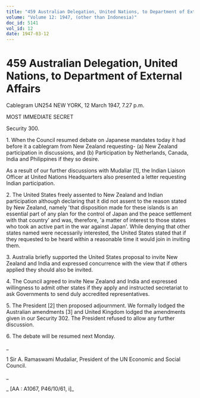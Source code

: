 ```yaml
---
title: "459 Australian Delegation, United Nations, to Department of External Affairs"
volume: "Volume 12: 1947, (other than Indonesia)"
doc_id: 5141
vol_id: 12
date: 1947-03-12
---
```


# 459 Australian Delegation, United Nations, to Department of External Affairs

Cablegram UN254 NEW YORK, 12 March 1947, 7.27 p.m.

MOST IMMEDIATE SECRET

Security 300.

1\. When the Council resumed debate on Japanese mandates today it had before it a cablegram from New Zealand requesting- (a) New Zealand participation in discussions, and (b) Participation by Netherlands, Canada, India and Philippines if they so desire.

As a result of our further discussions with Mudaliar [1], the Indian Liaison Officer at United Nations Headquarters also presented a letter requesting Indian participation.

2\. The United States freely assented to New Zealand and Indian participation although declaring that it did not assent to the reason stated by New Zealand, namely 'that disposition made for these islands is an essential part of any plan for the control of Japan and the peace settlement with that country' and was, therefore, 'a matter of interest to those states who took an active part in the war against Japan'. While denying that other states named were necessarily interested, the United States stated that if they requested to be heard within a reasonable time it would join in inviting them.

3\. Australia briefly supported the United States proposal to invite New Zealand and India and expressed concurrence with the view that if others applied they should also be invited.

4\. The Council agreed to invite New Zealand and India and expressed willingness to admit other states if they apply and instructed secretariat to ask Governments to send duly accredited representatives.

5\. The President [2] then proposed adjournment. We formally lodged the Australian amendments [3] and United Kingdom lodged the amendments given in our Security 302. The President refused to allow any further discussion.

6\. The debate will be resumed next Monday.

_

1 Sir A. Ramaswami Mudaliar, President of the UN Economic and Social Council.

_

_ [AA : A1067, P46/10/61, i]_
